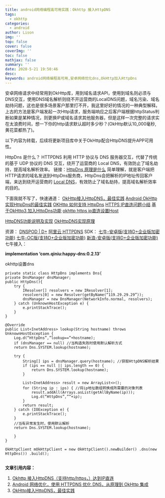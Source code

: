 ```yaml
---
title: android网络编程高可用实践：Okhttp 接入HttpDNS
tags:
  - okhttp
categories:
  - android
author: Lison
img: ''
top: false
cover: false
coverImg: ''
toc: false
mathjax: false
summary: ''
date: 2020-5-21 19:50:46
desc:
keywords: android网络编程高可用,安卓网络优化dns,OkHttp加入HttpDns
---
```


安卓网络请求中经常用到OkHttp库，用到域名请求API，使用到域名则必须与DNS交互，使用DNS域名解析则绕不开运营商的LocalDNS问题，域名污染、域名劫持问题，这也是很多场景客户那里打不开，我这里好好的情况的一种典型解释。上古的方法是客户端发起一次Http请求，服务端响应之后客户端根据httpStatus判断如果是某种情况，则更换IP或域名请求其他服务器，但是这样一次完整的请求实在太浪费时间，想一下你的http请求默认超时多少秒？(OkHttp默认10_000毫秒,黄花菜都热了)。

<!--more-->

以下内容为转载，后续将更新项目库中关于OkHttp配合HttpDNS提升APP可用性。

HttpDns 是什么？
HTTPDNS 利用 HTTP 协议与 DNS 服务器交互，代替了传统的基于 UDP 协议的 DNS 交互，绕开了运营商的 Local DNS，有效防止了域名劫持，提高域名解析效率。 链接：[HttpDns 原理是什么](http://www.linkedkeeper.com/detail/blog.action?bid=171)
简单理解，就是客户端把HTTP请求的域名发送到HttpDns服务商，HttpDns会把解析的IP地址传回客户端，来达到绕开运营商的 [Local DNS](https://blog.csdn.net/kim_weir/article/details/78465641)，有效防止了域名劫持，提高域名解析效率的目的。

下面我就不写了，快速通道：
[OkHttp接入HttpDNS，最佳实践](https://blog.csdn.net/Lee_Swifter/article/details/78236173)
[Android OkHttp实现HttpDns的最佳实践](https://blog.csdn.net/sbsujjbcy/article/details/51612832)
[OKHttp 如何支持 HttpDns](https://blog.csdn.net/zhuoxiuwu/article/details/50756379)
[HTTPS IP直连问题小结](https://blog.csdn.net/leelit/article/details/77829196)
[基于OkHttp3 加入HttpDns功能](https://www.jianshu.com/p/44122b58a8fe)
[okhttp https ip直连设置Host](https://blog.csdn.net/y505772146/article/details/80679686)

[HttpDNS功能说明及实现](https://www.jianshu.com/p/15ff2aeb5b5b)
[OkHttpDNS实现原理](http://guofeng007.com/2018/01/12/okhttpdns/)

资源：
[DNSPOD | D+](https://www.dnspod.cn/httpdns)
[阿里云 HTTPDNS](https://www.aliyun.com/product/httpdns)
SDK：
[七牛-安卓版(支持D+企业版加密功能)](https://github.com/qiniu/happy-dns-android)
[七牛-OC版(支持D+企业版加密功能)](https://github.com/qiniu/happy-dns-objc)
[新浪-安卓版(支持D+企业版加密功能)](https://github.com/CNSRE/HTTPDNSLib)
七牛接入：

**implementation ‘com.qiniu:happy-dns:0.2.13’**



okhttp设置dns

```
private static class HttpDns implements Dns{
private DnsManager dnsManager;
public HttpDns(){
	try {
		IResolver[] resolvers = new IResolver[1];
		resolvers[0] = new Resolver(getByName(“119.29.29.29”));
		dnsManager = new DnsManager(NetworkInfo.normal, resolvers);
	} catch (UnknownHostException e) {
		e.printStackTrace();
	}
}

@Override
public List<InetAddress> lookup(String hostname) throws UnknownHostException {
	Log.d(“HttpDns”,”lookup==”+hostname);
	if (dnsManager == null) //当构造失败时使用默认解析方式
	return Dns.SYSTEM.lookup(hostname);

	try {
		String[] ips = dnsManager.query(hostname); //获取HttpDNS解析结果
		if (ips == null || ips.length == 0) {
			return Dns.SYSTEM.lookup(hostname);
		}

		List<InetAddress> result = new ArrayList<>();
		for (String ip : ips) { //将ip地址数组转换成所需要的对象列表
			result.addAll(Arrays.asList(getAllByName(ip)));
			Log.d(“HttpDns”,””+ip);
		}
		return result;
	} catch (IOException e) {
		e.printStackTrace();
	}
	//当有异常发生时，使用默认解析
	return Dns.SYSTEM.lookup(hostname);

	}
}

OkHttpClient mOkHttpClient = new OkHttpClient().newBuilder() .dns(new HttpDns()) .build();


```



**文章引用内容：**

1. [Okhttp 接入HttpDNS（支持http/https，）达到IP直连](https://blog.csdn.net/K_Hello/article/details/83992599)
2. [Android 网络优化，使用 HTTPDNS 优化 DNS，从原理到 OkHttp 集成](https://www.cnblogs.com/plokmju/p/okhttp_httpdns.html)
3. [OkHttp接入HttpDNS，最佳实践](https://www.jianshu.com/p/6bd131de81d3)
